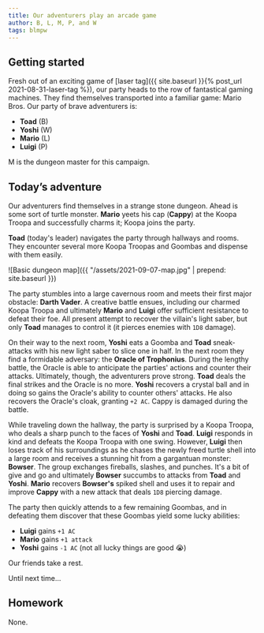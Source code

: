 ```yaml
---
title: Our adventurers play an arcade game
author: B, L, M, P, and W
tags: blmpw
---
```


## Getting started

Fresh out of an exciting game of [laser tag]({{ site.baseurl }}{% post_url 2021-08-31-laser-tag %}), our party heads to the row of fantastical gaming machines. They find themselves transported into a familiar game: Mario Bros. Our party of brave adventurers is:

- **Toad** (B)
- **Yoshi** (W)
- **Mario** (L)
- **Luigi** (P)

M is the dungeon master for this campaign.

## Today’s adventure

Our adventurers find themselves in a strange stone dungeon. Ahead is some sort of turtle monster. **Mario** yeets his cap (**Cappy**) at the Koopa Troopa and successfully charms it; Koopa joins the party.

**Toad** (today's leader) navigates the party through hallways and rooms. They encounter several more Koopa Troopas and Goombas and dispense with them easily.

![Basic dungeon map]({{ "/assets/2021-09-07-map.jpg" | prepend: site.baseurl }})

The party stumbles into a large cavernous room and meets their first major obstacle: **Darth Vader**. A creative battle ensues, including our charmed Koopa Troopa and ultimately **Mario** and **Luigi** offer sufficient resistance to defeat their foe. All present attempt to recover the villain's light saber, but only **Toad** manages to control it (it pierces enemies with `1D8` damage).

On their way to the next room, **Yoshi** eats a Goomba and **Toad** sneak-attacks with his new light saber to slice one in half. In the next room they find a formidable adversary: the **Oracle of Trophonius**. During the lengthy battle, the Oracle is able to anticipate the parties' actions and counter their attacks. Ultimately, though, the adventurers prove strong. **Toad** deals the final strikes and the Oracle is no more. **Yoshi** recovers a crystal ball and in doing so gains the Oracle's ability to counter others' attacks. He also recovers the Oracle's cloak, granting `+2 AC`. Cappy is damaged during the battle.

While traveling down the hallway, the party is surprised by a Koopa Troopa, who deals a sharp punch to the faces of **Yoshi** and **Toad**. **Luigi** responds in kind and defeats the Koopa Troopa with one swing. However, **Luigi** then loses track of his surroundings as he chases the newly freed turtle shell into a large room and receives a stunning hit from a gargantuan monster: **Bowser**. The group exchanges fireballs, slashes, and punches. It's a bit of give and go and ultimately **Bowser** succumbs to attacks from **Toad** and **Yoshi**. **Mario** recovers **Bowser's** spiked shell and uses it to repair and improve **Cappy** with a new attack that deals `1D8` piercing damage. 

The party then quickly attends to a few remaining Goombas, and in defeating them discover that these Goombas yield some lucky abilities:

* **Luigi** gains `+1 AC`
* **Mario** gains `+1 attack`
* **Yoshi** gains `-1 AC` (not all lucky things are good 😭)

Our friends take a rest.

Until next time...

## Homework

None.